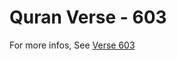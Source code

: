 # Quran Verse - 603 

For more infos, See [Verse 603](https://www.quranbookk.com/quran/search?q=603)